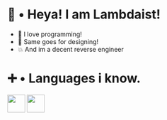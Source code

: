 # 👋 • Heya! I am Lambdaist!
- 🧾 I love programming!
- 🎨 Same goes for designing!
- 💥 And im a decent reverse engineer

# ➕ • Languages i know.
<img src="https://cdn.jsdelivr.net/gh/devicons/devicon/icons/python/python-original.svg" width="40" height="40"/>
<img src="https://cdn.jsdelivr.net/gh/devicons/devicon/icons/javascript/javascript-original.svg" width="40" height="40"/>
